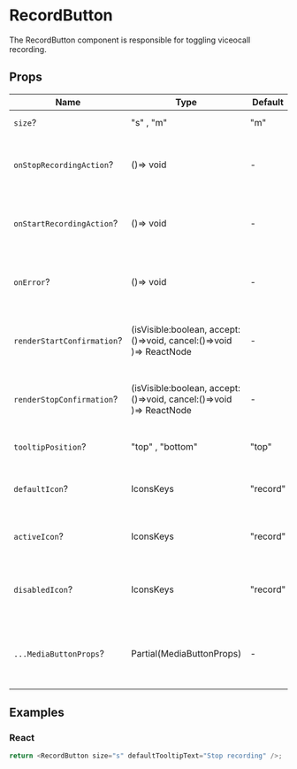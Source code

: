 # RecordButton

The RecordButton component is responsible for toggling viceocall recording.

## Props

| Name                       | Type                                                               | Default  | Description                                                  |
| -------------------------- | ------------------------------------------------------------------ | -------- | ------------------------------------------------------------ |
| `size`?                    | "s" , "m"                                                          | "m"      | The size of the button.                                      |
| `onStopRecordingAction`?   | ()=> void                                                          | -        | Callback invoked after recording is stopped.                 |
| `onStartRecordingAction`?  | ()=> void                                                          | -        | Callback invoked after recording is started.                 |
| `onError`?                 | ()=> void                                                          | -        | Callback invoked if some error exists in recording.          |
| `renderStartConfirmation`? | (isVisible:boolean, accept:()=>void, cancel:()=>void )=> ReactNode | -        | Render component to confirm start recording.                 |
| `renderStopConfirmation`?  | (isVisible:boolean, accept:()=>void, cancel:()=>void )=> ReactNode | -        | Render component to confirm stop recording.                  |
| `tooltipPosition`?         | "top" , "bottom"                                                   | "top"    | The position of the tooltip.                                 |
| `defaultIcon`?             | IconsKeys                                                          | "record" | The icon of the default state of the button.                 |
| `activeIcon`?              | IconsKeys                                                          | "record" | The icon of the active state of the button.                  |
| `disabledIcon`?            | IconsKeys                                                          | "record" | The icon of the disabled state of the button.                |
| `...MediaButtonProps`?     | Partial(MediaButtonProps)                                          | -        | Props that will be passed to the root of the button element. |

## Examples

### React

```javascript
return <RecordButton size="s" defaultTooltipText="Stop recording" />;
```

